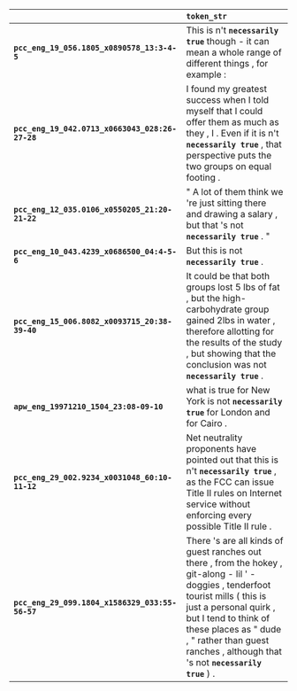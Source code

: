 |                                                 | `token_str`                                                                                                                                                                                                                                                                                   |
|:------------------------------------------------|:----------------------------------------------------------------------------------------------------------------------------------------------------------------------------------------------------------------------------------------------------------------------------------------------|
| **`pcc_eng_19_056.1805_x0890578_13:3-4-5`**     | This is n't __``necessarily true``__ though - it can mean a whole range of different things , for example :                                                                                                                                                                                   |
| **`pcc_eng_19_042.0713_x0663043_028:26-27-28`** | I found my greatest success when I told myself that I could offer them as much as they , I . Even if it is n't __``necessarily true``__ , that perspective puts the two groups on equal footing .                                                                                             |
| **`pcc_eng_12_035.0106_x0550205_21:20-21-22`**  | " A lot of them think we 're just sitting there and drawing a salary , but that 's not __``necessarily true``__ . "                                                                                                                                                                           |
| **`pcc_eng_10_043.4239_x0686500_04:4-5-6`**     | But this is not __``necessarily true``__ .                                                                                                                                                                                                                                                    |
| **`pcc_eng_15_006.8082_x0093715_20:38-39-40`**  | It could be that both groups lost 5 lbs of fat , but the high- carbohydrate group gained 2lbs in water , therefore allotting for the results of the study , but showing that the conclusion was not __``necessarily true``__ .                                                                |
| **`apw_eng_19971210_1504_23:08-09-10`**         | what is true for New York is not __``necessarily true``__ for London and for Cairo .                                                                                                                                                                                                          |
| **`pcc_eng_29_002.9234_x0031048_60:10-11-12`**  | Net neutrality proponents have pointed out that this is n't __``necessarily true``__ , as the FCC can issue Title II rules on Internet service without enforcing every possible Title II rule .                                                                                               |
| **`pcc_eng_29_099.1804_x1586329_033:55-56-57`** | There 's are all kinds of guest ranches out there , from the hokey , git-along - lil ' - doggies , tenderfoot tourist mills ( this is just a personal quirk , but I tend to think of these places as " dude , " rather than guest ranches , although that 's not __``necessarily true``__ ) . |